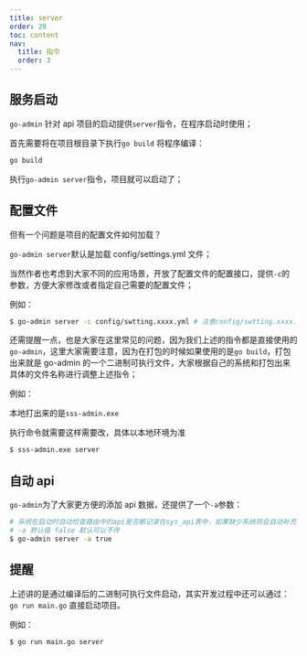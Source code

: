 ```yaml
---
title: server
order: 20
toc: content
nav:
  title: 指令
  order: 3
---
```


## 服务启动

`go-admin` 针对 api 项目的启动提供`server`指令，在程序启动时使用；

首先需要将在项目根目录下执行`go build` 将程序编译：

```sh
go build
```

执行`go-admin server`指令，项目就可以启动了；

## 配置文件

但有一个问题是项目的配置文件如何加载？

`go-admin server`默认是加载 config/settings.yml 文件；

当然作者也考虑到大家不同的应用场景，开放了配置文件的配置接口，提供`-c`的参数，方便大家修改或者指定自己需要的配置文件；

例如：

```sh
$ go-admin server -c config/swtting.xxxx.yml # 注意config/swtting.xxxx.yml可以根据本地的环境进行修改，修成自己的文件路径
```

还需提醒一点，也是大家在这里常见的问题，因为我们上述的指令都是直接使用的`go-admin`，这里大家需要注意，因为在打包的时候如果使用的是`go build`，打包出来就是 go-admin 的一个二进制可执行文件，大家根据自己的系统和打包出来具体的文件名称进行调整上述指令；

例如：

本地打出来的是`sss-admin.exe`

执行命令就需要这样需要改，具体以本地环境为准

```sh
$ sss-admin.exe server
```

## 自动 api

`go-admin`为了大家更方便的添加 api 数据，还提供了一个`-a`参数：

```sh
# 系统在启动时自动检查路由中的api是否都记录在sys_api表中，如果缺少系统则会自动补充
# -a 默认值 false 默认可以不传
$ go-admin server -a true
```

## 提醒

上述讲的是通过编译后的二进制可执行文件启动，其实开发过程中还可以通过：`go run main.go` 直接启动项目。

例如：

```sh
$ go run main.go server
```

